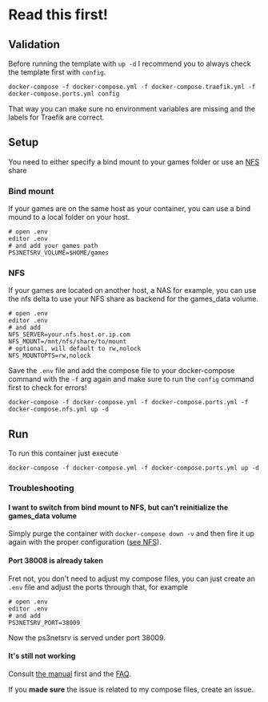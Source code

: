 # Read this first!

## Validation

Before running the template with ```up -d``` I recommend you to always check the template first with ```config```.

```shell
docker-compose -f docker-compose.yml -f docker-compose.traefik.yml -f docker-compose.ports.yml config
```

That way you can make sure no environment variables are missing and the labels for Traefik are correct.

## Setup

You need to either specify a bind mount to your games folder or use an [NFS](#nfs) share

### Bind mount

If your games are on the same host as your container, you can use a bind mound to a local folder on your host.

```shell
# open .env
editor .env
# and add your games path
PS3NETSRV_VOLUME=$HOME/games
```

### NFS

If your games are located on another host, a NAS for example, you can use the nfs delta to use your NFS share as backend for the games_data volume.

```shell
# open .env
editor .env
# and add
NFS_SERVER=your.nfs.host.or.ip.com
NFS_MOUNT=/mnt/nfs/share/to/mount
# optional, will default to rw,nolock
NFS_MOUNTOPTS=rw,nolock
```

Save the ```.env``` file and add the compose file to your docker-compose command with the ```-f``` arg again and make sure to run the ```config``` command first to check for errors!

```shell
docker-compose -f docker-compose.yml -f docker-compose.ports.yml -f docker-compose.nfs.yml up -d
```

## Run

To run this container just execute

```shell
docker-compose -f docker-compose.yml -f docker-compose.ports.yml up -d
```

### Troubleshooting

#### I want to switch from bind mount to NFS, but can't reinitialize the games_data volume

Simply purge the container with ```docker-compose down -v``` and then fire it up again with the proper configuration ([see NFS](#nfs)).

#### Port 38008 is already taken

Fret not, you don't need to adjust my compose files, you can just create an ```.env``` file and adjust the ports through that, for example

```shell
# open .env
editor .env
# and add
PS3NETSRV_PORT=38009
```

Now the ps3netsrv is served under port 38009.

#### It's still not working

Consult [the manual](https://portainer.readthedocs.io/en/stable/) first and the [FAQ](https://portainer.readthedocs.io/en/stable/faq.html).  

If you **made sure** the issue is related to my compose files, create an issue.
